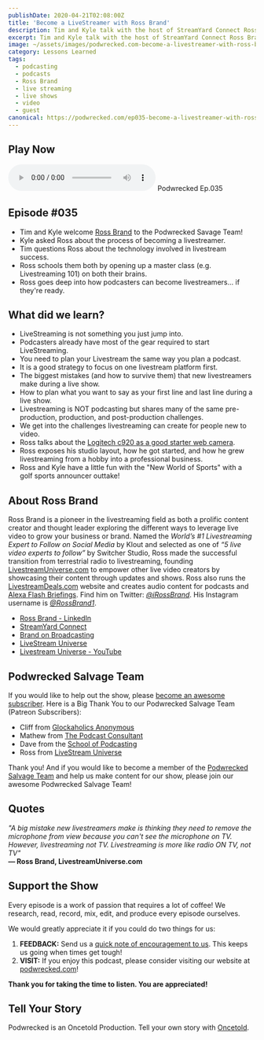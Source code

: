 ```yaml
---
publishDate: 2020-04-21T02:08:00Z
title: 'Become a LiveStreamer with Ross Brand'
description: Tim and Kyle talk with the host of StreamYard Connect Ross Brand, about what to expect when you move from podcasting to livestream video.
excerpt: Tim and Kyle talk with the host of StreamYard Connect Ross Brand, about what to expect when you move from podcasting to livestream video.
image: ~/assets/images/podwrecked.com-become-a-livestreamer-with-ross-brand-960x400.jpg
category: Lessons Learned
tags:
  - podcasting
  - podcasts
  - Ross Brand
  - live streaming
  - live shows
  - video
  - guest
canonical: https://podwrecked.com/ep035-become-a-livestreamer-with-ross-brand
---
```


## Play Now

<audio id="player" controls type="audio/mpeg" src="https://storage.googleapis.com/storage.oncetold.net/80000029/20800089/pw035-become-a-livestreamer-with-ross-brand.mp3">Your browser does not support the audio element.</audio>
Podwrecked Ep.035

## Episode #035

- Tim and Kyle welcome <a href="http://livestreamuniverse.com/" target="_blank">Ross Brand</a> to the Podwrecked Savage Team!
- Kyle asked Ross about the process of becoming a livestreamer.
- Tim questions Ross about the technology involved in livestream success.
- Ross schools them both by opening up a master class (e.g. Livestreaming 101) on both their brains.
- Ross goes deep into how podcasters can become livestreamers... if they're ready.

## What did we learn?

- LiveStreaming is not something you just jump into.
- Podcasters already have most of the gear required to start LiveStreaming.
- You need to plan your Livestream the same way you plan a podcast.
- It is a good strategy to focus on one livestream platform first.
- The biggest mistakes (and how to survive them) that new livestreamers make during a live show.
- How to plan what you want to say as your first line and last line during a live show.
- Livestreaming is NOT podcasting but shares many of the same pre-production, production, and post-production challenges.
- We get into the challenges livestreaming can create for people new to video.
- Ross talks about the <a href="https://www.logitech.com/en-us/product/hd-pro-webcam-c920" target="_blank">Logitech c920 as a good starter web camera</a>.
- Ross exposes his studio layout, how he got started, and how he grew livestreaming from a hobby into a professional business.
- Ross and Kyle have a little fun with the "New World of Sports" with a golf sports announcer outtake!

## About Ross Brand

Ross Brand is a pioneer in the livestreaming field as both a prolific content creator and thought leader exploring the different ways to leverage live video to grow your business or brand. Named the _World’s #1 Livestreaming Expert to Follow on Social Media_ by Klout and selected as one of _“5 live video experts to follow”_ by Switcher Studio, Ross made the successful transition from terrestrial radio to livestreaming, founding <a href="http://livestreamuniverse.com/" target="_blank">LivestreamUniverse.com</a> to empower other live video creators by showcasing their content through updates and shows. Ross also runs the <a href="http://livestreamdeals.com/" target="_blank">LivestreamDeals.com</a> website and creates audio content for podcasts and <a href="http://livestreamuniverse.com/alexa" target="_blank">Alexa Flash Briefings</a>. Find him on Twitter: <a href="http://twitter.com/iRossBrand" target="_blank">_@iRossBrand_</a>. His Instagram username is <a href="http://instagram.com/RossBrand1" target="_blank">_@RossBrand1_</a>.

- <a href="https://www.linkedin.com/in/rossbrand/" target="_blank">Ross Brand - LinkedIn</a>
- <a href="https://www.linkedin.com/video/live/urn:li:ugcPost:6653713201177423872/" target="_blank">StreamYard Connect</a>
- <a href="https://brandonbroadcasting.com/" target="_blank">Brand on Broadcasting</a>
- <a href="https://livestreamuniverse.com/ross-brand/" target="_blank">LiveStream Universe</a>
- <a href="https://www.youtube.com/channel/UCxVjSYMq0ovIn6firEej49Q" target="_blank">Livestream Universe - YouTube</a>

## Podwrecked Salvage Team

If you would like to help out the show, please <a href="https://www.patreon.com/gagglepod" target="_blank">become an awesome subscriber</a>. Here is a Big Thank You to our Podwrecked Salvage Team (Patreon Subscribers):

- Cliff from <a href="#" target="_blank">Glockaholics Anonymous</a>
- Mathew from <a href="https://thepodcastconsultant.com/" target="_blank">The Podcast Consultant</a>
- Dave from the <a href="https://schoolofpodcasting.com/" target="_blank">School of Podcasting</a>
- Ross from <a href="https://livestreamuniverse.com/" target="_blank">LiveStream Universe</a>

Thank you! And if you would like to become a member of the <a href="https://www.patreon.com/gagglepod" target="_blank">Podwrecked Salvage Team</a> and help us make content for our show, please join our awesome Podwrecked Salvage Team!

## Quotes

_"A big mistake new livestreamers make is thinking they need to remove the microphone from view because you can't see the microphone on TV. However, livestreaming not TV. Livestreaming is more like radio ON TV, not TV"_<br />
**― Ross Brand, LivestreamUniverse.com**

## Support the Show

Every episode is a work of passion that requires a lot of coffee! We research, read, record, mix, edit, and produce every episode ourselves.

We would greatly appreciate it if you could do two things for us:

1. **FEEDBACK:** Send us a <a href="mailto:podwrecked@gmail.com" target="_blank">quick note of encouragement to us</a>. This keeps us going when times get tough!
1. **VISIT:** If you enjoy this podcast, please consider visiting our website at <a href="https://podwrecked.com" target="_blank">podwrecked.com</a>!

**Thank you for taking the time to listen. You are appreciated!**

## Tell Your Story

Podwrecked is an Oncetold Production. Tell your own story with <a href="https://oncetold.us" target="_blank">Oncetold</a>.
